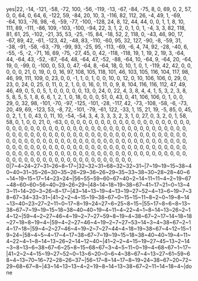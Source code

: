 yes|22, -14, -121, -58, -72, 100, -56, -119, -13, -67, -84, -75, 8, 0, 69, 0, 2, 57, 0, 0, 64, 0, 64, 6, -122, 59, -84, 20, 10, 3, -116, 82, 112, 26, -4, 49, 1, -69, -64, 103, -76, 98, -6, -59, -77, -100, -128, 24, 8, 12, 44, 44, 0, 0, 1, 1, 8, 10, 111, 89, -111, -86, 109, -103, -100, -94, 22, 3, 1, 2, 0, 1, 0, 1, -4, 3, 3, 82, 118, 81, 61, 25, -102, -21, 35, 53, -25, -15, 84, -18, 52, 2, 118, 0, -43, 46, 90, 17, -67, 89, 42, -61, -123, 42, -48, 83, -110, -60, 95, 32, 127, -90, -8, -59, 31, -38, -91, -58, -63, -79, -99, 93, -25, 95, -113, -69, -6, 4, 74, 92, -28, -40, 6, -55, -5, -2, -71, 16, 69, -75, -27, 45, 0, 42, -118, -118, 19, 1, 19, 2, 19, 3, -64, 44, -64, 43, -52, -87, -64, 48, -64, 47, -52, -88, -64, 10, -64, 9, -64, 20, -64, 19, 0, -99, 0, -100, 0, 53, 0, 47, -64, 8, -64, 18, 0, 10, 1, 0, 1, -119, 42, 42, 0, 0, 0, 0, 0, 21, 0, 19, 0, 0, 16, 97, 108, 105, 118, 101, 46, 103, 105, 116, 104, 117, 98, 46, 99, 111, 109, 0, 23, 0, 0, -1, 1, 0, 1, 0, 0, 10, 0, 12, 0, 10, 106, 106, 0, 29, 0, 23, 0, 24, 0, 25, 0, 11, 0, 2, 1, 0, 0, 16, 0, 11, 0, 9, 8, 104, 116, 116, 112, 47, 49, 46, 49, 0, 5, 0, 5, 1, 0, 0, 0, 0, 0, 13, 0, 24, 0, 22, 4, 3, 8, 4, 4, 1, 5, 3, 2, 3, 8, 5, 8, 5, 5, 1, 8, 6, 6, 1, 2, 1, 0, 18, 0, 0, 0, 51, 0, 43, 0, 41, 106, 106, 0, 1, 0, 0, 29, 0, 32, 98, -101, -70, -97, -125, -101, -28, -117, 42, -73, -108, -58, -6, -73, 20, 49, 69, -123, 53, -8, 72, -101, -79, -61, 122, -33, 1, 15, 21, 19, -5, 85, 0, 45, 0, 2, 1, 1, 0, 43, 0, 11, 10, -54, -54, 3, 4, 3, 3, 3, 2, 3, 1, 0, 27, 0, 3, 2, 0, 1, 58, 58, 0, 1, 0, 0, 21, 0, -63, 0, 0, 0, 0, 0, 0, 0, 0, 0, 0, 0, 0, 0, 0, 0, 0, 0, 0, 0, 0, 0, 0, 0, 0, 0, 0, 0, 0, 0, 0, 0, 0, 0, 0, 0, 0, 0, 0, 0, 0, 0, 0, 0, 0, 0, 0, 0, 0, 0, 0, 0, 0, 0, 0, 0, 0, 0, 0, 0, 0, 0, 0, 0, 0, 0, 0, 0, 0, 0, 0, 0, 0, 0, 0, 0, 0, 0, 0, 0, 0, 0, 0, 0, 0, 0, 0, 0, 0, 0, 0, 0, 0, 0, 0, 0, 0, 0, 0, 0, 0, 0, 0, 0, 0, 0, 0, 0, 0, 0, 0, 0, 0, 0, 0, 0, 0, 0, 0, 0, 0, 0, 0, 0, 0, 0, 0, 0, 0, 0, 0, 0, 0, 0, 0, 0, 0, 0, 0, 0, 0, 0, 0, 0, 0, 0, 0, 0, 0, 0, 0, 0, 0, 0, 0, 0, 0, 0, 0, 0, 0, 0, 0, 0, 0, 0, 0, 0, 0, 0, 0, 0, 0, 0, 0, 0, 0, 0, 0, 0, 0, 0, 0, 0, 0, 0, 0, 0, 0, 0, 0, 0, 0, 0|7~4~24~27~31~26~8~17~|32~32~31~68~32~32~31~|7~19~19~15~38~40~40~31~35~26~30~35~26~29~36~26~29~35~33~38~30~28~28~40~6~14~19~15~17~14~23~24~|56~55~59~60~67~40~2~14~11~11~4~2~19~67~48~60~60~56~40~29~26~29~|48~14~18~19~38~67~41~17~21~0~13~43~11~14~20~3~26~8~17~|43~14~13~19~4~13~19~27~52~4~13~6~19~7~38~67~34~33~31~|41~2~2~4~15~19~38~67~0~15~15~11~8~2~0~19~8~14~13~40~23~27~2~11~0~17~8~19~24~27~6~25~8~15~|55~17~8~6~8~13~38~67~7~19~19~15~18~38~40~40~19~4~11~4~22~4~1~8~14~13~26~2~14~12~|59~4~2~27~46~4~19~2~7~27~59~8~19~4~38~67~2~17~14~18~18~27~18~8~19~4~|59~4~2~27~46~4~19~2~7~27~53~14~3~4~38~67~2~14~17~18~|59~4~2~27~46~4~19~2~7~27~44~4~18~19~38~67~4~12~15~19~24~|58~4~5~4~17~4~17~38~67~7~19~19~15~18~38~40~40~19~4~11~4~22~4~1~8~14~13~26~2~14~12~40~|41~2~2~4~15~19~27~45~13~2~14~3~8~13~6~38~67~6~25~8~15~68~67~3~4~5~11~0~19~4~68~67~1~17~|41~2~2~4~15~19~27~52~0~13~6~20~0~6~4~38~67~4~13~27~61~59~68~4~13~70~16~72~28~26~37~|56~17~8~14~17~8~19~24~38~67~20~72~29~68~67~8~|43~14~13~13~4~2~19~8~14~13~38~67~2~11~14~18~4~|done
